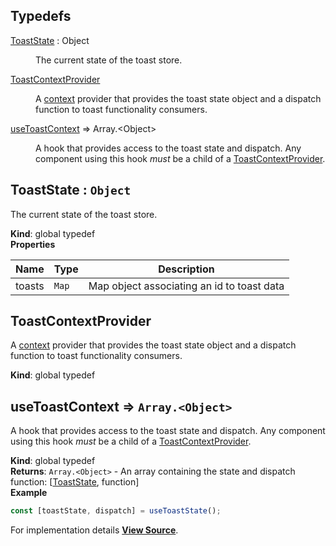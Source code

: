 ## Typedefs

<dl>
<dt><a href="#ToastState">ToastState</a> : <inlineCode>Object</inlineCode></dt>
<dd>

The current state of the toast store.

</dd>
<dt><a href="#ToastContextProvider">ToastContextProvider</a></dt>
<dd>

A [context](https://reactjs.org/docs/context.html) provider that
provides the toast state object and a dispatch function to toast
functionality consumers.

</dd>
<dt><a href="#useToastContext">useToastContext</a> ⇒ <inlineCode>Array.&lt;Object&gt;</inlineCode></dt>
<dd>

A hook that provides access to the toast state and dispatch.
Any component using this hook _must_ be a child of a [ToastContextProvider](#ToastContextProvider).

</dd>
</dl>

<a name="ToastState" id="ToastState"></a>

## ToastState : `Object`

The current state of the toast store.

**Kind**: global typedef  
**Properties**

| Name   | Type  | Description                                |
| ------ | ----- | ------------------------------------------ |
| toasts | `Map` | Map object associating an id to toast data |

<a name="ToastContextProvider" id="ToastContextProvider"></a>

## ToastContextProvider

A [context](https://reactjs.org/docs/context.html) provider that
provides the toast state object and a dispatch function to toast
functionality consumers.

**Kind**: global typedef  
<a name="useToastContext" id="useToastContext"></a>

## useToastContext ⇒ `Array.<Object>`

A hook that provides access to the toast state and dispatch.
Any component using this hook _must_ be a child of a [ToastContextProvider](#ToastContextProvider).

**Kind**: global typedef  
**Returns**: `Array.<Object>` - An array containing the state and dispatch function: [[ToastState](#ToastState), function]  
**Example**

```js
const [toastState, dispatch] = useToastState();
```

For implementation details [**View Source**](https://github.com/magento/pwa-studio/blob/develop/packages/peregrine/lib/Toasts/useToastContext.js).
